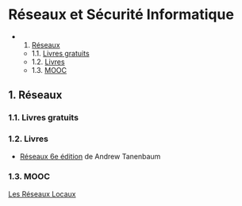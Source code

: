 # Réseaux et Sécurité Informatique

<!-- vscode-markdown-toc -->
* 1. [Réseaux](#Rseaux)
	* 1.1. [Livres gratuits](#Livresgratuits)
	* 1.2. [Livres](#Livres)
	* 1.3. [MOOC](#MOOC)
<!-- vscode-markdown-toc-config
	numbering=true
	autoSave=true
	/vscode-markdown-toc-config -->
<!-- /vscode-markdown-toc -->

##  1. <a name='Rseaux'></a>Réseaux

###  1.1. <a name='Livresgratuits'></a>Livres gratuits

###  1.2. <a name='Livres'></a>Livres

- [Réseaux 6e édition](https://amzn.to/3dWVQJs) de Andrew Tanenbaum 

###  1.3. <a name='MOOC'></a>MOOC

[Les Réseaux Locaux](https://www.fun-mooc.fr/fr/cours/les-reseaux-locaux/)
